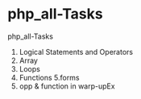 # php_all-Tasks
php_all-Tasks
1. Logical Statements and Operators         
2. Array 
3. Loops 
4. Functions
5.forms
6. opp & function in warp-upEx

